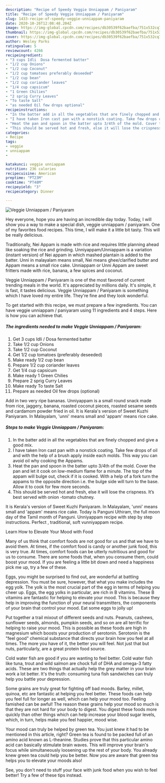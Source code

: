 ```yaml
---
description: "Recipe of Speedy Veggie Unniappam / Paniyaram"
title: "Recipe of Speedy Veggie Unniappam / Paniyaram"
slug: 1433-recipe-of-speedy-veggie-unniappam-paniyaram
date: 2020-10-26T12:08:48.204Z
image: https://img-global.cpcdn.com/recipes/db30539f62baefba/751x532cq70/veggie-unniappam-paniyaram-recipe-main-photo.jpg
thumbnail: https://img-global.cpcdn.com/recipes/db30539f62baefba/751x532cq70/veggie-unniappam-paniyaram-recipe-main-photo.jpg
cover: https://img-global.cpcdn.com/recipes/db30539f62baefba/751x532cq70/veggie-unniappam-paniyaram-recipe-main-photo.jpg
author: Wesley Parks
ratingvalue: 5
reviewcount: 4266
recipeingredient:
- "3 cups Idli  Dosa fermented batter"
- "1/2 cup Onions"
- "1/2 cup Coconut"
- "1/2 cup tomatoes preferably deseeded"
- "1/2 cup bean"
- "1/2 cup coriander leaves"
- "1/4 cup capsicum"
- "1 Green Chilies"
- "2 sprig Curry Leaves"
- "To taste Salt"
- "as needed Oil few drops optional"
recipeinstructions:
- "In the batter add in all the vegetables that are finely chopped and give a good mix."
- "I have taken Iron cast pan with a nonstick coating. Take few drops of oil and with the help of a brush apply inside each molds. This way you can avoid oil why cooking the Appams."
- "Heat the pan and spoon in the batter upto 3/4th of the mold. Cover the pan and let it cook on low-medium flame for a minute. The top of the appam will bulge out, check if it is cooked. With a help of a fork turn the appams to the opposite direction i.e. the bulge side will turn to the base. Allow it to cook for few more seconds."
- "This should be served hot and fresh, else it will lose the crispness. It’s best served with onion -tomato chutney."
categories:
- Recipe
tags:
- veggie
- unniappam
- 

katakunci: veggie unniappam  
nutrition: 236 calories
recipecuisine: American
preptime: "PT23M"
cooktime: "PT48M"
recipeyield: "3"
recipecategory: Dinner

---
```



![Veggie Unniappam / Paniyaram](https://img-global.cpcdn.com/recipes/db30539f62baefba/751x532cq70/veggie-unniappam-paniyaram-recipe-main-photo.jpg)

Hey everyone, hope you are having an incredible day today. Today, I will show you a way to make a special dish, veggie unniappam / paniyaram. One of my favorites food recipes. This time, I will make it a little bit tasty. This will be really delicious.

Traditionally, Nei Appam is made with rice and requires little planning ahead like soaking the rice and grinding. Unniyappam/Unniappam is a variation (instant version) of Nei appam in which mashed plantain is added to the batter. Unni in malayalam means small, Nei means ghee/clarified butter and Appam means a small rice cake. Unniappam or Unni Appam are sweet fritters made with rice, banana, a few spices and coconut.

Veggie Unniappam / Paniyaram is one of the most favored of current trending meals in the world. It's appreciated by millions daily. It's simple, it is fast, it tastes delicious. Veggie Unniappam / Paniyaram is something which I have loved my entire life. They're fine and they look wonderful.


To get started with this recipe, we must prepare a few ingredients. You can have veggie unniappam / paniyaram using 11 ingredients and 4 steps. Here is how you can achieve that.

<!--inarticleads1-->

##### The ingredients needed to make Veggie Unniappam / Paniyaram:

1. Get 3 cups Idli / Dosa fermented batter
1. Take 1/2 cup Onions
1. Take 1/2 cup Coconut
1. Get 1/2 cup tomatoes (preferably deseeded)
1. Make ready 1/2 cup bean
1. Prepare 1/2 cup coriander leaves
1. Get 1/4 cup capsicum
1. Make ready 1 Green Chilies
1. Prepare 2 sprig Curry Leaves
1. Make ready To taste Salt
1. Prepare as needed Oil few drops (optional)


Add in two very ripe bananas. Unniyappam is a small round snack made from rice, jaggery, banana, roasted coconut pieces, roasted sesame seeds and cardamom powder fried in oil. It is Kerala&#39;s version of Sweet Kuzhi Paniyaram. In Malayalam, &#39;unni&#39; means small and &#39;appam&#39; means rice cake. 

<!--inarticleads2-->

##### Steps to make Veggie Unniappam / Paniyaram:

1. In the batter add in all the vegetables that are finely chopped and give a good mix.
1. I have taken Iron cast pan with a nonstick coating. Take few drops of oil and with the help of a brush apply inside each molds. This way you can avoid oil why cooking the Appams.
1. Heat the pan and spoon in the batter upto 3/4th of the mold. Cover the pan and let it cook on low-medium flame for a minute. The top of the appam will bulge out, check if it is cooked. With a help of a fork turn the appams to the opposite direction i.e. the bulge side will turn to the base. Allow it to cook for few more seconds.
1. This should be served hot and fresh, else it will lose the crispness. It’s best served with onion -tomato chutney.


It is Kerala&#39;s version of Sweet Kuzhi Paniyaram. In Malayalam, &#39;unni&#39; means small and &#39;appam&#39; means rice cake. Today is Panguni Uthiram, the full moon day of the Tamil month of Panguni. Unniyappam recipe with step by step instructions. Perfect , traditional, soft vunniyappam recipe. 

Learn How to Elevate Your Mood with Food


Many of us think that comfort foods are not good for us and that we have to avoid them. At times, if the comfort food is candy or another junk food, this is very true. At times, comfort foods can be utterly nutritious and good for us to consume. There are some foods that, when you consume them, could boost your mood. If you are feeling a little bit down and need a happiness pick me up, try a few of these.

Eggs, you might be surprised to find out, are wonderful at battling depression. You must be sure, however, that what you make includes the egg yolk. The yolk is the most crucial part of the egg in terms of helping you cheer up. Eggs, the egg yolks in particular, are rich in B vitamins. These B vitamins are fantastic for helping to elevate your mood. This is because they help in improving the function of your neural transmitters, the components of your brain that control your mood. Eat some eggs to jolly up!

Put together a trail mixout of different seeds and nuts. Peanuts, cashews, sunflower seeds, almonds, pumpkin seeds, and so on are all terrific for helping to raise your mood. This is possible as these foods are high in magnesium which boosts your production of serotonin. Serotonin is the "feel good" chemical substance that directs your brain how you feel at all times. The more you have of it, the better you will feel. Not just that but nuts, particularly, are a great protein food source.

Cold water fish are good if you are wanting to feel better. Cold water fish like tuna, trout and wild salmon are chock full of DHA and omega-3 fatty acids. These are two things that actually help the grey matter in your brain work a lot better. It's the truth: consuming tuna fish sandwiches can truly help you battle your depression. 

Some grains are truly great for fighting off bad moods. Barley, millet, quinoa, etc are fantastic at helping you feel better. These foods can help you feel full for longer as well, which can help your mood too. Feeling famished can be awful! The reason these grains help your mood so much is that they are not hard for your body to digest. You digest these foods more quickly than other things which can help increase your blood sugar levels, which, in turn, helps make you feel happier, mood wise.

Your mood can truly be helped by green tea. You just knew it had to be mentioned in this article, right? Green tea is found to be packed full of an amino acid known as L-theanine. Studies prove that this particular amino acid can basically stimulate brain waves. This will improve your brain's focus while simultaneously loosening up the rest of your body. You already knew green tea could help you be better. Now you are aware that green tea helps you to elevate your moods also!

See, you don't need to stuff your face with junk food when you wish to feel better! Try  a few  of  these  tips  instead.

